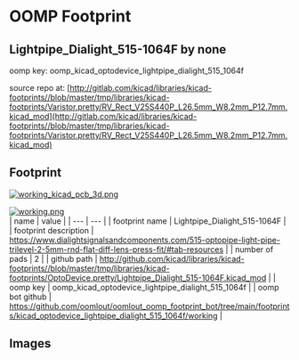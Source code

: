# OOMP Footprint  
## Lightpipe_Dialight_515-1064F  by none  
  
oomp key: oomp_kicad_optodevice_lightpipe_dialight_515_1064f  
  
source repo at: [http://gitlab.com/kicad/libraries/kicad-footprints//blob/master/tmp/libraries/kicad-footprints/Varistor.pretty/RV_Rect_V25S440P_L26.5mm_W8.2mm_P12.7mm.kicad_mod](http://gitlab.com/kicad/libraries/kicad-footprints//blob/master/tmp/libraries/kicad-footprints/Varistor.pretty/RV_Rect_V25S440P_L26.5mm_W8.2mm_P12.7mm.kicad_mod)  
## Footprint  
  
[![working_kicad_pcb_3d.png](working_kicad_pcb_3d_600.png)](working_kicad_pcb_3d.png)  
  
[![working.png](working_600.png)](working.png)  
| name | value | 
| --- | --- | 
| footprint name | Lightpipe_Dialight_515-1064F | 
| footprint description | https://www.dialightsignalsandcomponents.com/515-optopipe-light-pipe-trilevel-2-5mm-rnd-flat-diff-lens-press-fit/#tab-resources | 
| number of pads | 2 | 
| github path | http://github.com/kicad/libraries/kicad-footprints//blob/master/tmp/libraries/kicad-footprints/OptoDevice.pretty/Lightpipe_Dialight_515-1064F.kicad_mod | 
| oomp key | oomp_kicad_optodevice_lightpipe_dialight_515_1064f | 
| oomp bot github | https://github.com/oomlout/oomlout_oomp_footprint_bot/tree/main/footprints/kicad_optodevice_lightpipe_dialight_515_1064f/working | 
## Images  
